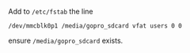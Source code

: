 Add to `/etc/fstab` the line
```
/dev/mmcblk0p1 /media/gopro_sdcard vfat users 0 0
```
ensure `/media/gopro_sdcard` exists.

